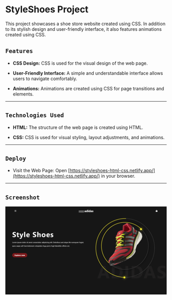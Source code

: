 # StyleShoes Project

This project showcases a shoe store website created using CSS. In addition to its stylish design and user-friendly interface, it also features animations created using CSS.

## `Features`

- **CSS Design:** CSS is used for the visual design of the web page.

- **User-Friendly Interface:** A simple and understandable interface allows users to navigate comfortably.

- **Animations:** Animations are created using CSS for page transitions and elements.

---

## `Technologies Used`

- **HTML:** The structure of the web page is created using HTML.

- **CSS:** CSS is used for visual styling, layout adjustments, and animations.

---

## `Deploy`

- Visit the Web Page: Open [https://styleshoes-html-css.netlify.app/](https://styleshoes-html-css.netlify.app/) in your browser.

---

## `Screenshot`

![screenshot](Screenshot.png)
